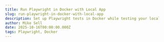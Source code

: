 ```yaml
---
title: Run Playwright in Docker with Local App
slug: run-playwright-in-docker-with-local-app
description: Set up Playwright tests in Docker while testing your local application. Solve networking and connectivity challenges.
author: Mike Sell
date: 2025-10-16T00:00:00.000Z
tags: Playwright, Docker
---
```



